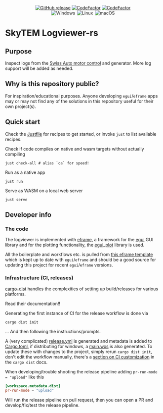 <div align="center">
  <a href="https://github.com/luftkode/logviewer-rs/releases" title="Latest Stable GitHub Release">
      <img src="https://img.shields.io/github/release/luftkode/logviewer-rs/all.svg?style=flat&logo=github&logoColor=white&colorB=blue&label=Latest Release" alt="GitHub release"></a>
  <a href="https://www.codefactor.io/repository/github/luftkode/logviewer-rs"><img src="https://www.codefactor.io/repository/github/luftkode/logviewer-rs/badge" alt="CodeFactor" /></a>
  <a href="https://github.com/luftkode/logviewer-rs/actions/workflows/CI.yml"><img src="https://github.com/luftkode/logviewer-rs/actions/workflows/CI.yml/badge.svg" alt="CodeFactor" /></a>
</div>
<div align="center">
    <img src="https://img.shields.io/badge/-Windows-6E46A2.svg?style=flat&logo=windows-11&logoColor=white" alt="Windows" title="Supported Platform: Windows">&thinsp;
    <img src="https://img.shields.io/badge/-Linux-9C2A91.svg?style=flat&logo=linux&logoColor=white" alt="Linux" title="Supported Platform: Linux">&thinsp;
    <img src="https://img.shields.io/badge/-macOS-red.svg?style=flat&logo=apple&logoColor=white" alt="macOS" title="Supported Platform: macOS">
</div>


# SkyTEM Logviewer-rs

## Purpose

Inspect logs from the [Swiss Auto motor control](https://github.com/luftkode/mbed-motor-control) and generator. More log support will be added as needed.

## Why is this repository public?

For inspiration/educational purposes. Anyone developing `egui`/`eframe` apps may or may not find any of the solutions in this repository useful for their own project(s).

## Quick start

Check the [Justfile](Justfile) for recipes to get started, or invoke `just` to list available recipes.

Check if code compiles on native and wasm targets without actually compiling

```shell
just check-all # alias `ca` for speed!
```

Run as a native app

```
just run
```

Serve as WASM on a local web server

```
just serve
```

## Developer info

### The code

The logviewer is implemented with [eframe](https://github.com/emilk/egui/tree/master/crates/eframe), a framework for the [egui](https://github.com/emilk/egui) GUI library and for the plotting functionality, the [egui_plot](https://github.com/emilk/egui_plot) library is used.

All the boilerplate and workflows etc. is pulled from [this eframe template](https://github.com/emilk/eframe_template) which is kept up to date with `egui`/`eframe` and should be a good source for updating this project for recent `egui`/`eframe` versions.

### Infrastructure (CI, releases)

[cargo-dist](https://github.com/axodotdev/cargo-dist) handles the complexities of setting up build/releases for various platforms.

Read their documentation!!

Generating the first instance of CI for the release workflow is done via

```shell
cargo dist init
```
... And then following the instructions/prompts.

A (very complicated) [release.yml](.github/workflows/release.yml) is generated and metadata is added to [Cargo.toml](Cargo.toml), if distributing for windows, a [main.wxs](wix/main.wxs) is also generated. To update these with changes to the project, simply rerun `cargo dist init`, don't edit the workflow manually, there's a [section on CI customization](https://opensource.axo.dev/cargo-dist/book/ci/customizing.html) in the `cargo dist` docs.

When developing/trouble shooting the release pipeline adding `pr-run-mode = "upload"` like this

```toml
[workspace.metadata.dist]
pr-run-mode = "upload"
```

Will run the release pipeline on pull request, then you can open a PR and develop/fix/test the release pipeline.
